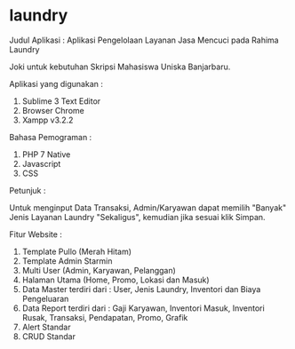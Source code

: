 # laundry
Judul Aplikasi :  Aplikasi Pengelolaan Layanan Jasa Mencuci pada Rahima Laundry

Joki untuk kebutuhan Skripsi Mahasiswa Uniska Banjarbaru.

Aplikasi yang digunakan :
1. Sublime 3 Text Editor
2. Browser Chrome
3. Xampp v3.2.2

Bahasa Pemograman :
1. PHP 7 Native
2. Javascript
3. CSS

Petunjuk :

Untuk menginput Data Transaksi, Admin/Karyawan dapat memilih "Banyak" Jenis Layanan Laundry "Sekaligus", 
kemudian jika sesuai klik Simpan.

Fitur Website :
1. Template Pullo (Merah Hitam)
2. Template Admin Starmin 
3. Multi User (Admin, Karyawan, Pelanggan)
4. Halaman Utama (Home, Promo, Lokasi dan Masuk)
5. Data Master terdiri dari : User, Jenis Laundry, Inventori dan Biaya Pengeluaran
6. Data Report terdiri dari : Gaji Karyawan, Inventori Masuk, Inventori Rusak, Transaksi, Pendapatan, Promo, Grafik
7. Alert Standar
8. CRUD Standar

